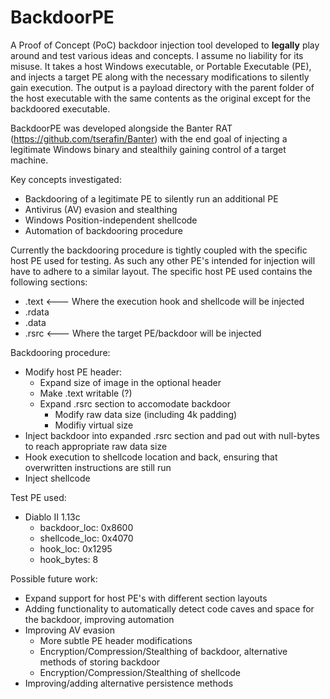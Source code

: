 # BackdoorPE
A Proof of Concept (PoC) backdoor injection tool developed to **legally** play around and test various ideas and concepts. I assume no liability for its misuse. It takes a host Windows executable, or Portable Executable (PE), and injects a target PE along with the necessary modifications to silently gain execution. The output is a payload directory with the parent folder of the host executable with the same contents as the original except for the backdoored executable.

BackdoorPE was developed alongside the Banter RAT (https://github.com/tserafin/Banter) with the end goal of injecting a legitimate Windows binary and stealthily gaining control of a target machine.

Key concepts investigated:
 - Backdooring of a legitimate PE to silently run an additional PE
 - Antivirus (AV) evasion and stealthing
 - Windows Position-independent shellcode
 - Automation of backdooring procedure

Currently the backdooring procedure is tightly coupled with the specific host PE used for testing. As such any other PE's intended for injection will have to adhere to a similar layout. The specific host PE used contains the following sections:
 - .text    <--- Where the execution hook and shellcode will be injected
 - .rdata
 - .data
 - .rsrc    <--- Where the target PE/backdoor will be injected

Backdooring procedure:
 - Modify host PE header:
   - Expand size of image in the optional header
   - Make .text writable (?)
   - Expand .rsrc section to accomodate backdoor
     - Modify raw data size (including 4k padding)
     - Modifiy virtual size
 - Inject backdoor into expanded .rsrc section and pad out with null-bytes to reach appropriate raw data size
 - Hook execution to shellcode location and back, ensuring that overwritten instructions are still run
 - Inject shellcode

Test PE used:
 - Diablo II 1.13c
   - backdoor_loc: 0x8600
   - shellcode_loc: 0x4070
   - hook_loc: 0x1295
   - hook_bytes: 8

Possible future work:
 - Expand support for host PE's with different section layouts
 - Adding functionality to automatically detect code caves and space for the backdoor, improving automation
 - Improving AV evasion
   - More subtle PE header modifications
   - Encryption/Compression/Stealthing of backdoor, alternative methods of storing backdoor
   - Encryption/Compression/Stealthing of shellcode
 - Improving/adding alternative persistence methods
